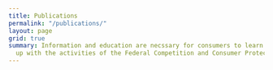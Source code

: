 ```yaml
---
title: Publications
permalink: "/publications/"
layout: page
grid: true
summary: Information and education are necssary for consumers to learn from and keep
  up with the activities of the Federal Competition and Consumer Protection Commission.
---
```


